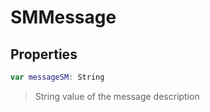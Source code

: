 # SMMessage

>

## Properties
```swift
var messageSM: String
```

>String value of the message description
